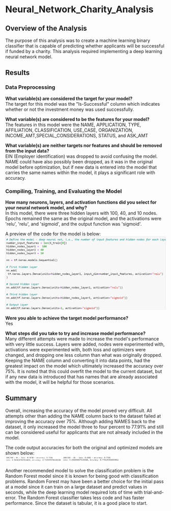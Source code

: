 # Neural_Network_Charity_Analysis

## Overview of the Analysis
The purpose of this analysis was to create a machine learning binary classifier that is capable of predicting whether applicants will be successful if funded by a charity. This analysis required implementing a deep learning neural network model.

## Results

### Data Preprocessing 

<b>What variable(s) are considered the target for your model?</b></br>
The target for this model was the "Is-Successful" column which indicates whether or not the investment money was used successfully.

<b>What variable(s) are considered to be the features for your model?</b></br>
The features in this model were the NAME, APPLICATION, TYPE, AFFILIATION, CLASSIFICATION, USE_CASE, ORGANIZATION, INCOME_AMT,SPECIAL_CONSIDERATIONS, STATUS, and ASK_AMT

<b>What variable(s) are neither targets nor features and should be removed from the input data?</b></br>
EIN (Employer identification) was dropped to avoid confusing the model. NAME could have also possibly been dropped, as it was in the original model before optimization, but if new data is entered into the model that carries the same names within the model, it plays a significant role with accuracy.

### Compiling, Training, and Evaluating the Model
  
<b>How many neurons, layers, and activation functions did you select for your neural network model, and why?</b></br> 
In this model, there were three hidden layers with 100, 40, and 10 nodes. Epochs remained the same as the original model, and the activations were 'relu', 'relu', and 'sigmoid', and the output function was 'sigmoid'.

A preview of the code for the model is below:</br>
<img src="https://github.com/smyoung88/Neural_Network_Charity_Analysis/blob/main/Resources/model_optimized.png">

<b>Were you able to achieve the target model performance?</b></br>
Yes

<b>What steps did you take to try and increase model performance?</b></br>
Many different attempts were made to increase the model's performance with very little success. Layers were added, nodes were experimented with, activations were experimented with, both loss and optimizers were changed, and dropping one less column than what was originally dropped. Keeping the NAME column and converting it into data points, had the greatest impact on the model which ultimately increased the accuracy over 75%. It is noted that this could overfit the model to the current dataset, but if any new data is introduced that has names that are already associated with the model, it will be helpful for those scenarios.

## Summary
Overall, increasing the accuracy of the model proved very difficult. All attempts other than adding the NAME column back to the dataset failed at improving the accuracy over 75%. Although adding NAMES back to the dataset, it only increased the model three to four percent to 77.91% and still can be considered useful for applicants that are not already included in the model.

The code output accuracies for both the original and optimized models are shown below:</br>
<img height="35%" width="35%" src="https://github.com/smyoung88/Neural_Network_Charity_Analysis/blob/main/Resources/norm_acc.png">
<img height="35%" width="35%" src="https://github.com/smyoung88/Neural_Network_Charity_Analysis/blob/main/Resources/opt_acc.png">


Another recommended model to solve the classification problem is the Random Forest model since it is known for being good with classification problems. Random Forest may have been a better choice for the initial pass at a model since it can train on a large dataset and predict values in seconds, while the deep learning model required lots of time with trial-and-error. The Random Forest classifier takes less code and has faster performance. Since the dataset is tabular, it is a good place to start.
